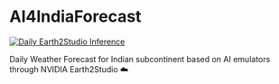 # AI4IndiaForecast

[![Daily Earth2Studio Inference](https://github.com/GalacticBobster/AI4IndiaForecast/actions/workflows/run_earth2studio.yml/badge.svg)](https://github.com/GalacticBobster/AI4IndiaForecast/actions/workflows/run_earth2studio.yml)

Daily Weather Forecast for Indian subcontinent based on AI emulators through NVIDIA Earth2Studio  ☁️

